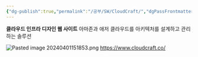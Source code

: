 ```yaml
---
{"dg-publish":true,"permalink":"/공부/SW/CloudCraft/","dgPassFrontmatter":true}
---
```



**클라우드 인프라 디자인 웹 사이트**
아마존과 애저 클라우드를 아키텍처를 설계하고 관리하는 솔루션

![Pasted image 20240401151853.png](/img/user/%EC%B2%A8%EB%B6%80%ED%8C%8C%EC%9D%BC/Pasted%20image%2020240401151853.png)
https://www.cloudcraft.co/